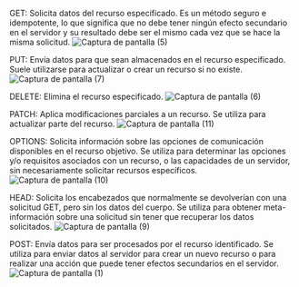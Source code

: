 GET: Solicita datos del recurso especificado. Es un método seguro e idempotente, lo que significa que no debe tener ningún efecto secundario en el servidor y su resultado debe ser el mismo cada vez que se hace la misma solicitud.
![Captura de pantalla (5)](https://github.com/Toca-melo/VerbosHttp/assets/114452776/ccccb1a9-7f08-4553-b44a-3c0c2371ee17)

PUT: Envía datos para que sean almacenados en el recurso especificado. Suele utilizarse para actualizar o crear un recurso si no existe.
![Captura de pantalla (7)](https://github.com/Toca-melo/VerbosHttp/assets/114452776/6deff145-8741-4211-b0f9-4b17ef87e2b2)

DELETE: Elimina el recurso especificado.
![Captura de pantalla (6)](https://github.com/Toca-melo/VerbosHttp/assets/114452776/591f50f7-b8a2-4a8b-a498-7ddfc57acd80)

PATCH: Aplica modificaciones parciales a un recurso. Se utiliza para actualizar parte del recurso.
![Captura de pantalla (11)](https://github.com/Toca-melo/VerbosHttp/assets/114452776/cd3f1983-3575-4bb6-b598-5f17a09aa02f)

OPTIONS: Solicita información sobre las opciones de comunicación disponibles en el recurso objetivo. Se utiliza para determinar las opciones y/o requisitos asociados con un recurso, o las capacidades de un servidor, sin necesariamente solicitar recursos específicos.
![Captura de pantalla (10)](https://github.com/Toca-melo/VerbosHttp/assets/114452776/242dabe6-20fa-4e31-abef-a3505bf8d11e)

HEAD: Solicita los encabezados que normalmente se devolverían con una solicitud GET, pero sin los datos del cuerpo. Se utiliza para obtener meta-información sobre una solicitud sin tener que recuperar los datos solicitados.
![Captura de pantalla (9)](https://github.com/Toca-melo/VerbosHttp/assets/114452776/ea7d519b-d02f-46b3-ad53-59c475cc91a2)

POST: Envía datos para ser procesados por el recurso identificado. Se utiliza para enviar datos al servidor para crear un nuevo recurso o para realizar una acción que puede tener efectos secundarios en el servidor.
![Captura de pantalla (1)](https://github.com/Toca-melo/VerbosHttp/assets/114452776/1c064eaf-30bf-4347-8a0f-4a0c649911d7)




